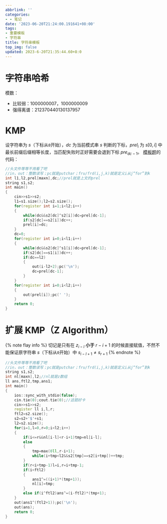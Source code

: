 ```yaml
---
abbrlink: ''
categories:
- - 笔记
date: '2023-06-20T21:24:00.191641+08:00'
tags:
- 重要模板
- 字符串
title: 字符串模板
top_img: false
updated: 2023-6-20T21:35:44.60+8:0
---
```

# 字符串哈希

模数：

+ 比较弱：$1000000007$，$1000000009$
+ 强得离谱：$212370440130137957$

# KMP

设字符串为 $s$（下标从`0`开始），$dc$ 为当前模式串 $s$ 判断的下标，$prel_i$ 为 $s[0,i]$ 中最长前缀后缀相等长度，当匹配失败时正好需要会退到下标 $pre_{dc-1}$。
[模板题](https://www.luogu.com.cn/problem/P3375)的代码：

```c++
//头文件等等不用看了吧
//in，out：整数读写；pc就是putchar；fru/frd(i,j,k)就是定义i从j“for”到k
int l1,l2,prel[maxn],dc;//prel就是上文的prel
string s1,s2;
int main()
{
	cin>>s1>>s2;
	l1=s1.size();l2=s2.size();
	for(register int i=1;i<l2;i++)
	{
		while(dc&&s2[dc]^s2[i])dc=prel[dc-1];
		if(s2[dc]==s2[i])dc++;
		prel[i]=dc;
	}
	dc=0;
	for(register int i=0;i<l1;i++)
	{
		while(dc&&s2[dc]^s1[i])dc=prel[dc-1];
		if(s2[dc]==s1[i])dc++;
		if(dc==l2)
		{
			out(i-l2+2);pc('\n');
			dc=prel[dc-1];
		}
	}
	for(register int i=0;i<l2;i++)
	{
		out(prel[i]);pc(' ');
	}
	return 0;
}
```

# 扩展 KMP（Z Algorithm）

{% note flay info %}
切记是只有在 $z_{i-l}$ **小于** $r-i+1$ 的时候直接赋值，不然不能保证原字符串 $s$（下标从`0`开始）中 $s_{i-l+1}\not =s_{r+1}$
{% endnote %}

```c++
//头文件等等不用看了吧
//in，out：整数读写；pc就是putchar；fru/frd(i,j,k)就是定义i从j“for”到k
string s1,s2;
int nl[maxn],l2;//nl就是z数组
ll ans,ftl2,tmp,ans1;
int main()
{
	ios::sync_with_stdio(false);
	cin.tie(0);cout.tie(0);//这题好卡
	cin>>s1>>s2;
	register ll i,l,r;
	ftl2=s2.size();
	s2=s2+'$'+s1;
	l2=s2.size();
	for(i=1,l=0,r=0;i<l2;i++)
	{
		if(i<=r&&nl[i-l]<r-i+1)tmp=nl[i-l];
		else 
		{
			tmp=max(0ll,r-i+1);
			while(i+tmp<l2&&s2[tmp]==s2[i+tmp])++tmp;
		}
		if(r<i+tmp-1)l=i,r=i+tmp-1;
		if(i<ftl2)
		{
			ans1^=((i+1)*(tmp+1));
			nl[i]=tmp;
		}
		else if(i^ftl2)ans^=(i-ftl2)*(tmp+1);
	}
	out(ans1^(ftl2+1));pc('\n');
	out(ans);
	return 0;
}
```

